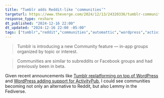```yaml
---
title: "Tumblr adds Reddit-like ‘communities’"
targeturl: https://www.theverge.com/2024/12/13/24320336/tumblr-communities-reddit-topics-groups
response_type: reshare
dt_published: "2024-12-16 22:00"
dt_updated: "2024-12-16 22:00 -05:00"
tags: ["tumblr","reddit","communities","automattic","wordpress","activitypub","fediverse","lemmy"]
---
```


> Tumblr is introducing a new Community feature — in-app groups organized by topic or interest.

> Communities are similar to subreddits or Facebook groups and had previously been in beta.

Given recent announcements like [Tumblr replatforming on top of WordPress](/responses/shipping-wordpress-tumblr/) and [WordPress adding support for ActivityPub](/responses/wordpress-activitypub-plugin/), I could see communities becoming not only an alternative to Reddit, but also Lemmy in the Fediverse. 
